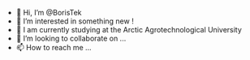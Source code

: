 - 👋 Hi, I’m @BorisTek
- 👀 I’m interested in something new !
- 🌱 I am currently studying at the Arctic Agrotechnological University 
- 💞️ I’m looking to collaborate on ...
- 📫 How to reach me ...

<!---
BorisTek/BorisTek is a ✨ special ✨ repository because its `README.md` (this file) appears on your GitHub profile.
You can click the Preview link to take a look at your changes.
--->
